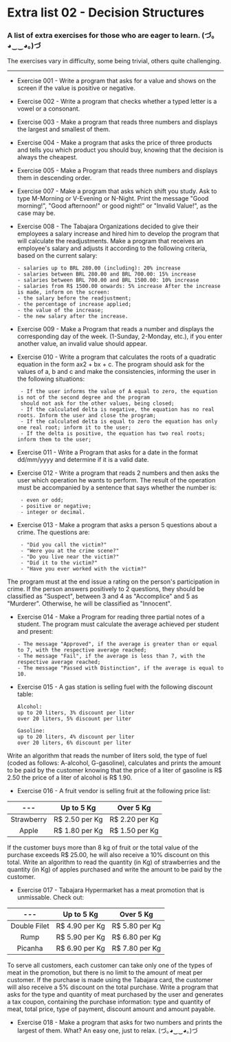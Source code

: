 # Extra list 02 - Decision Structures 

### A list of extra exercises for those who are eager to learn. (づ｡◕‿‿◕｡)づ

The exercises vary in difficulty, some being trivial, others quite challenging.

---

- Exercise 001 - Write a program that asks for a value and shows on the screen if the value is positive or negative. 
- Exercise 002 - Write a program that checks whether a typed letter is a vowel or a consonant.
- Exercise 003 - Make a program that reads three numbers and displays the largest and smallest of them.
- Exercise 004 - Make a program that asks the price of three products and tells you which product you should buy, knowing that the decision is always the cheapest.
- Exercise 005 - Make a Program that reads three numbers and displays them in descending order.
- Exercise 007 - Make a program that asks which shift you study. Ask to type M-Morning or V-Evening or N-Night. Print the message "Good morning!", "Good afternoon!" or good night!" or "Invalid Value!", as the case may be.
- Exercise 008 - The Tabajara Organizations decided to give their employees a salary increase and hired him to develop the program that will calculate the readjustments. Make a program that receives an employee's salary and adjusts it according to the following criteria, based on the current salary:

      - salaries up to BRL 280.00 (including): 20% increase
      - salaries between BRL 280.00 and BRL 700.00: 15% increase
      - salaries between BRL 700.00 and BRL 1500.00: 10% increase
      - salaries from R$ 1500.00 onwards: 5% increase After the increase is made, inform on the screen:
      - the salary before the readjustment;
      - the percentage of increase applied;
      - the value of the increase;
      - the new salary after the increase.

- Exercise 009 - Make a Program that reads a number and displays the corresponding day of the week. (1-Sunday, 2-Monday, etc.), if you enter another value, an invalid value should appear.
- Exercise 010 - Write a program that calculates the roots of a quadratic equation in the form ax2 + bx + c. The program should ask for the values of a, b and c and make the consistencies, informing the user in the following situations:

       - If the user informs the value of A equal to zero, the equation is not of the second degree and the program 
       should not ask for the other values, being closed;
       - If the calculated delta is negative, the equation has no real roots. Inform the user and close the program;
       - If the calculated delta is equal to zero the equation has only one real root; inform it to the user;
       - If the delta is positive, the equation has two real roots; inform them to the user;

- Exercise 011 - Write a Program that asks for a date in the format dd/mm/yyyy and determine if it is a valid date.
- Exercise 012 - Write a program that reads 2 numbers and then asks the user which operation he wants to perform. The result of the operation must be accompanied by a sentence that says whether the number is:

       - even or odd;
       - positive or negative;
       - integer or decimal.

- Exercise 013 - Make a program that asks a person 5 questions about a crime. The questions are:

       - "Did you call the victim?"
       - "Were you at the crime scene?"
       - "Do you live near the victim?"
       - "Did it to the victim?"
       - "Have you ever worked with the victim?" 

The program must at the end issue a rating on the person's participation in crime. If the person answers positively to 2 questions, they should be classified as "Suspect", between 3 and 4 as "Accomplice" and 5 as "Murderer". Otherwise, he will be classified as "Innocent".

- Exercise 014 - Make a Program for reading three partial notes of a student. The program must calculate the average achieved per student and present:

      - The message "Approved", if the average is greater than or equal to 7, with the respective average reached;
      - The message "Fail", if the average is less than 7, with the respective average reached;
      - The message "Passed with Distinction", if the average is equal to 10.

- Exercise 015 - A gas station is selling fuel with the following discount table:

      Alcohol:
      up to 20 liters, 3% discount per liter
      over 20 liters, 5% discount per liter

      Gasoline:
      up to 20 liters, 4% discount per liter
      over 20 liters, 6% discount per liter 

Write an algorithm that reads the number of liters sold, the type of fuel (coded as follows: A-alcohol, G-gasoline), calculates and prints the amount to be paid by the customer knowing that the price of a liter of gasoline is R$ 2.50 the price of a liter of alcohol is R$ 1.90.

- Exercise 016 - A fruit vendor is selling fruit at the following price list:

| --- | Up to 5 Kg | Over 5 Kg |
| :--: | :--: | :--: |
| Strawberry | R$ 2.50 per Kg | R$ 2.20 per Kg |
| Apple | R$ 1.80 per Kg | R$ 1.50 per Kg |

If the customer buys more than 8 kg of fruit or the total value of the purchase exceeds R$ 25.00, he will also receive a 10% discount on this total. Write an algorithm to read the quantity (in Kg) of strawberries and the quantity (in Kg) of apples purchased and write the amount to be paid by the customer.

- Exercise 017 - Tabajara Hypermarket has a meat promotion that is unmissable. Check out:

| --- | Up to 5 Kg | Over 5 Kg |
| :--: | :--: | :--: |
| Double Filet | R$ 4.90 per Kg | R$ 5.80 per Kg |
| Rump  |R$ 5.90 per Kg | R$ 6.80 per Kg |
| Picanha | R$ 6.90 per Kg | R$ 7.80 per Kg |

To serve all customers, each customer can take only one of the types of meat in the promotion, but there is no limit to the amount of meat per customer. If the purchase is made using the Tabajara card, the customer will also receive a 5% discount on the total purchase. Write a program that asks for the type and quantity of meat purchased by the user and generates a tax coupon, containing the purchase information: type and quantity of meat, total price, type of payment, discount amount and amount payable.

- Exercise 018 - Make a program that asks for two numbers and prints the largest of them. What? An easy one, just to relax. (づ｡◕‿‿◕｡)づ
